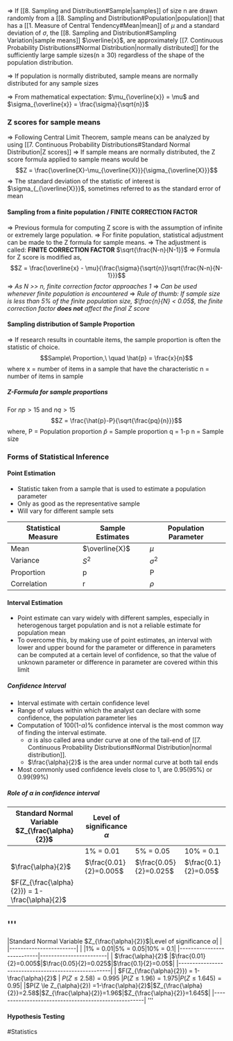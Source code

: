 => If [[8. Sampling and Distribution#Sample|samples]] of size n are drawn randomly from a [[8. Sampling and Distribution#Population|population]] that has a [[1. Measure of Central Tendency#Mean|mean]] of $\mu$ and a standard deviation of $\sigma$, the [[8. Sampling and Distribution#Sampling Variation|sample means]] $\overline{x}$, are approximately [[7. Continuous Probability Distributions#Normal Distribution|normally distributed]] for the sufficiently large sample sizes(n $\ge$ 30) regardless of the shape of the population distribution.

=> If population is normally distributed, sample means are normally distributed for any sample sizes

=> From mathematical expectation: $\mu_{\overline{x}} = \mu$ and $\sigma_{\overline{x}} = \frac{\sigma}{\sqrt{n}}$ 

### Z scores for sample means
=> Following Central Limit Theorem, sample means can be analyzed by using [[7. Continuous Probability Distributions#Standard Normal Distribution|Z scores]]
=> If sample means are normally distributed, the Z score formula applied to sample means would be $$Z = \frac{\overline{X}-\mu_{\overline{X}}}{\sigma_{\overline{X}}}$$
=> The standard deviation of the statistic of interest is $\sigma_{_{\overline{X}}}$, sometimes referred to as the standard error of mean

#### Sampling from a finite population / **FINITE CORRECTION FACTOR**
=> Previous formula for computing Z score is with the assumption of infinite or extremely large population.
=> For finite population, statistical adjustment can be made to the Z formula for sample means.
=> The adjustment is called: **FINITE CORRECTION FACTOR** $\sqrt{\frac{N-n}{N-1}}$
=> Formula for Z score is modified as, $$Z = \frac{\overline{x} - \mu}{\frac{\sigma}{\sqrt{n}}\sqrt{\frac{N-n}{N-1}}}$$
=> *As N >> n, finite correction factor approaches 1*
=> *Can be used whenever finite population is encountered*
=> *Rule of thumb: If sample size is less than 5% of the finite population size, $\frac{n}{N} < 0.05$, the finite correction factor **does not** affect the final Z score*

#### Sampling distribution of Sample Proportion
=> If research results in countable items, the sample proportion is often the statistic of choice. $$Sample\ Proportion,\ \quad \hat{p} = \frac{x}{n}$$
where x = number of items in a sample that have the characteristic
      n = number of items in sample

##### Z-Formula for sample proportions
For $np > 15$ and $nq > 15$ $$Z = \frac{\hat{p}-P}{\sqrt{\frac{pq}{n}}}$$
where, 
P = Population proportion
$\hat{p}$ = Sample proportion
q = 1-p
n = Sample size


### Forms of Statistical Inference
#### Point Estimation
* Statistic taken from a sample that is used to estimate a population parameter
* Only as good as the representative sample
* Will vary for different sample sets

| Statistical Measure | Sample Estimates | Population Parameter |
| ------------------- | ---------------- | -------------------- |
| Mean                | $\overline{X}$   | $\mu$                |
| Variance            | $S^2$            | $\sigma^2$           |
| Proportion          | p                | P                    |
| Correlation         | r                | $\rho$               |

#### Interval Estimation
* Point estimate can vary widely with different samples, especially in heterogenous target population and is not a reliable estimate for population mean
* To overcome this, by making use of point estimates, an interval with lower and upper bound for the parameter or difference in parameters can be computed at a certain level of confidence, so that the value of unknown parameter  or difference in parameter are covered within this limit
##### Confidence Interval
* Interval estimate with certain confidence level
* Range of values within which the analyst can declare with some confidence, the population parameter lies
* Computation of 100(1-$\alpha$)% confidence interval is the most common way of finding the interval estimate.
	* $\alpha$ is also called area under curve at one of the tail-end of [[7. Continuous Probability Distributions#Normal Distribution|normal distribution]].
	* $\frac{\alpha}{2}$ is the area under normal curve at both tail ends
* Most commonly used confidence levels close to 1, are 0.95(95%) or 0.99(99%)
##### Role of $\alpha$ in confidence interval

| Standard Normal Variable $Z_{\frac{\alpha}{2}}$ | Level of significance $\alpha$ |                        |                      |
| ----------------------------------------------- | ------------------------------ | ---------------------- | -------------------- |
|                                                 | 1% = 0.01                      | 5% = 0.05              | 10% = 0.1            |
| $\frac{\alpha}{2}$                              | $\frac{0.01}{2}=0.005$         | $\frac{0.05}{2}=0.025$ | $\frac{0.1}{2}=0.05$ |
| $F(Z_{\frac{\alpha}{2}}) = 1-\frac{\alpha}{2}$  |                                |                        |                      |

'''
--------------------------------------
|Standard Normal Variable $Z_{\frac{\alpha}{2}}$|Level of significance $\alpha$|
|                           |------------------------|
|                           |1% = 0.01|5% = 0.05|10% = 0.1|
|---------------------------|------------------------|
|      $\frac{\alpha}{2}$                   |$\frac{0.01}{2}=0.005$|$\frac{0.05}{2}=0.025$|$\frac{0.1}{2}=0.05$|
|-----------------------------------------------------|
| $F(Z_{\frac{\alpha}{2}}) = 1-\frac{\alpha}{2}$   | $P(Z \le 2.58) = 0.995$ |$P(Z \le 1.96) = 1.975$|$P(Z \le 1.645) = 0.95$|
|$P(Z \le Z_{\alpha}{2}) =1-\frac{\alpha}{2}$|$Z_{\frac{\alpha}{2}}=2.58$|$Z_{\frac{\alpha}{2}}=1.96$|$Z_{\frac{\alpha}{2}}=1.645$|
|-----------------------------------------------------|
'''


#### Hypothesis Testing

#Statistics
